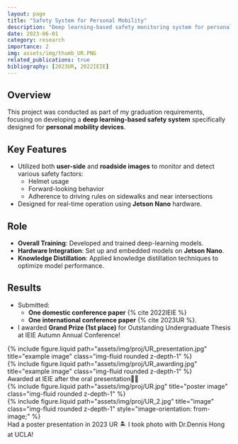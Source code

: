 ```yaml
---
layout: page
title: "Safety System for Personal Mobility"
description: "Deep learning-based safety monitoring system for personal mobility devices, focusing on helmet usage and driving behavior"
date: 2023-06-01
category: research
importance: 2
img: assets/img/thumb_UR.PNG
related_publications: true
bibliography: [2023UR, 2022IEIE]
---
```


## Overview

This project was conducted as part of my graduation requirements, focusing on developing a **deep learning-based safety system** specifically designed for **personal mobility devices**.

## Key Features

- Utilized both **user-side** and **roadside images** to monitor and detect various safety factors:
  - Helmet usage
  - Forward-looking behavior
  - Adherence to driving rules on sidewalks and near intersections
- Designed for real-time operation using **Jetson Nano** hardware.

## Role

- **Overall Training**: Developed and trained deep-learning models.
- **Hardware Integration**: Set up and embedded models on **Jetson Nano**.
- **Knowledge Distillation**: Applied knowledge distillation techniques to optimize model performance.

## Results

- Submitted:
  - **One domestic conference paper** {% cite 2022IEIE %}
  - **One international conference paper** {% cite 2023UR %}.
- I awarded **Grand Prize (1st place)** for Outstanding Undergraduate Thesis at IEIE Autumn Annual Conference!

<div class="row justify-content-sm-center">
  <div class="col-sm-8 mt-3 mt-md-0">
    {% include figure.liquid path="assets/img/proj/UR_presentation.jpg"  title="example image" class="img-fluid rounded z-depth-1" %}
  </div>
  <div class="col-sm-4 mt-3 mt-md-0">
    {% include figure.liquid path="assets/img/proj/UR_awarding.jpg"  title="example image" class="img-fluid rounded z-depth-1" %}
  </div>
</div>
<div class="caption">
    Awarded at IEIE after the oral presentation👩‍🏫
</div>

<div class="row justify-content-sm-center">
    <div class="col-sm-4 mt-3 mt-md-0">
        {% include figure.liquid path="assets/img/proj/UR.jpg" title="poster image" class="img-fluid rounded z-depth-1" %}
    </div>
    <div class="col-sm-8 mt-3 mt-md-0">
        {% include figure.liquid path="assets/img/proj/UR_2.jpg" title="image" class="img-fluid rounded z-depth-1" style="image-orientation: from-image;" %}
    </div>
  </div>

</div>
<div class="caption">
    Had a poster presentation in 2023 UR 🏝️ I took photo with Dr.Dennis Hong at UCLA!
</div>
